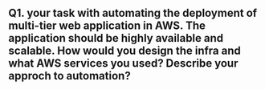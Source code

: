 ## Q1. your task with automating the deployment of multi-tier web application in AWS. The application should be highly available and scalable. How would you design the infra and what AWS services you used? Describe your approch to automation?

